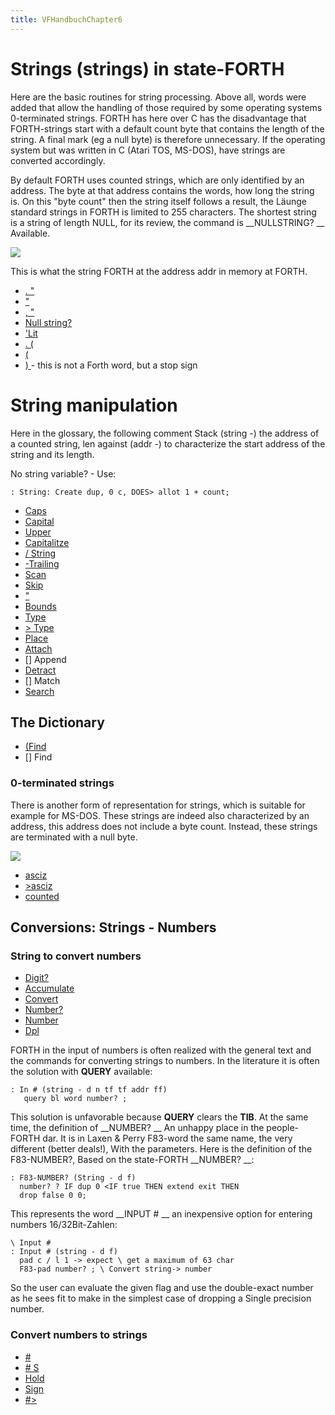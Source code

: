 ```yaml
---
title: VFHandbuchChapter6
---
```

# Strings (strings) in state-FORTH  
  
Here are the basic routines for string processing. Above all, words were added that allow the handling of those required by some operating systems 0-terminated strings. FORTH has here over C has the disadvantage that FORTH-strings start with a default count byte that contains the length of the string. A final mark (eg a null byte) is therefore unnecessary. If the operating system but was written in C (Atari TOS, MS-DOS), have strings are converted accordingly.  
  
By default FORTH uses counted strings, which are only identified by an address. The byte at that address contains the words, how long the string is. On this "byte count" then the string itself follows a result, the Läunge standard strings in FORTH is limited to 255 characters. The shortest string is a string of length NULL, for its review, the command is __NULLSTRING? __ Available.  
  
![](attachments/forth-string.png)  
  
  
This is what the string FORTH at the address addr in memory at FORTH.  
  
- [. "](../_Dot-string/index.md)  
- ["](../_String/index.md)  
- [, "](../_Compile-string/index.md)  
- [Null string? ](../_Null-string_question/index.md)  
- ['Lit ](../_quote-literal/index.md)  
- [. (](../_Dot-comment/index.md)  
- [(](../_Comment/index.md)  
- [) ](../_End-comment/index.md) - this is not a Forth word, but a stop sign  
  
# String manipulation  
  
Here in the glossary, the following comment Stack (string -) the address of a counted string, len against (addr -) to characterize the start address of the string and its length.  
  
No string variable? - Use:  
```
: String: Create dup, 0 c, DOES> allot 1 + count;
```
  
- [Caps](../Caps/index.md)  
- [Capital](../Capital/index.md)  
- [Upper](../Upper/index.md)  
- [Capitalitze](../Capitalitze/index.md)  
- [/ String ](../_cut-string/index.md)  
- [-Trailing ](../_minus-trailing/index.md)  
- [Scan](../Scan/index.md)  
- [Skip](../Skip/index.md)  
- ["](../_Question-quote/index.md)  
- [Bounds](../Bounds/index.md)  
- [Type](../Type/index.md)  
- [> Type ](../_to-type/index.md)  
- [Place](../Place/index.md)  
- [Attach](../Attach/index.md)  
- [] Append  
- [Detract](../Detract/index.md)  
- [] Match  
- [Search](../Search/index.md)  
  
## The Dictionary  
  
- [(Find ](../_paren-find/index.md)  
- [] Find  
  
### 0-terminated strings  
  
There is another form of representation for strings, which is suitable for example for MS-DOS. These strings are indeed also characterized by an address, this address does not include a byte count. Instead, these strings are terminated with a null byte.  
  
![](attachments/zero-term-string.png)  
  
- [asciz](../asciz/index.md)  
- [>asciz](../to-asciz/index.md)  
- [counted](../counted/index.md)  
  
## Conversions: Strings - Numbers  
  
### String to convert numbers  
  
- [Digit? ](../_Digit-question/index.md)  
- [Accumulate](../Accumulate/index.md)  
- [Convert](../Convert/index.md)  
- [Number? ](../_Number-question?/index.md)  
- [Number](../Number/index.md)  
- [Dpl](../Dpl/index.md)  
  
FORTH in the input of numbers is often realized with the general text and the commands for converting strings to numbers. In the literature it is often the solution with __QUERY__ available:  
  
```
: In # (string - d n tf tf addr ff)
   query bl word number? ;
```
  
This solution is unfavorable because __QUERY__ clears the __TIB__. At the same time, the definition of __NUMBER? __ An unhappy place in the people-FORTH dar. It is in Laxen & Perry F83-word the same name, the very different (better deals!), With the parameters. Here is the definition of the F83-NUMBER?, Based on the state-FORTH __NUMBER? __:  
  
```
: F83-NUMBER? (String - d f)
  number? ? IF dup 0 <IF true THEN extend exit THEN
  drop false 0 0;
```
  
This represents the word __INPUT # __ an inexpensive option for entering numbers 16/32Bit-Zahlen:  
  
```
\ Input #
: Input # (string - d f)
  pad c / l 1 -> expect \ get a maximum of 63 char
  F83-pad number? ; \ Convert string-> number
```
  
So the user can evaluate the given flag and use the double-exact number as he sees fit to make in the simplest case of dropping a Single precision number.  
  
### Convert numbers to strings  
  
- [# ](../_Number/index.md)  
- [# S ](../-s_number/index.md)  
- [Hold](../Hold/index.md)  
- [Sign](../Sign/index.md)  
- [#> ](../_Number-greater/index.md)  
